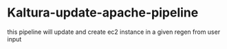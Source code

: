 Kaltura-update-apache-pipeline
===============
this pipeline will update and create ec2 instance in a given regen from user input
